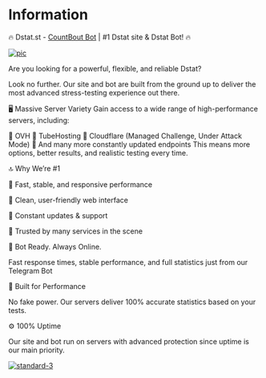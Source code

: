 # Information
🔥 Dstat.st - [CountBout Bot](https://t.me/count_bout_bot) | #1 Dstat site & Dstat Bot! 🔥

<a href="https://dstat.st?github"><img src="https://i.ibb.co/WNyRPm2z/photo-2025-07-09-15-58-14.jpg" alt="pic" border="0"></a>

Are you looking for a powerful, flexible, and reliable Dstat?

Look no further. Our site and bot are built from the ground up to deliver the most advanced stress-testing experience out there.

🖥 Massive Server Variety
Gain access to a wide range of high-performance servers, including:

💎 OVH
💎 TubeHosting
💎 Cloudflare (Managed Challenge, Under Attack Mode)
💎 And many more constantly updated endpoints
This means more options, better results, and realistic testing every time.


🔝 Why We’re #1

👑 Fast, stable, and responsive performance

👑 Clean, user-friendly web interface

👑 Constant updates & support

👑 Trusted by many services in the scene


🤖 Bot Ready. Always Online.

Fast response times, stable performance, and full statistics just from our Telegram Bot

🚀 Built for Performance

No fake power. Our servers deliver 100% accurate statistics based on your tests.

⚙️ 100% Uptime

Our site and bot run on servers with advanced protection since uptime is our main priority.

<a href="https://dstat.st?github"><img src="https://i.ibb.co/ch6ctb6f/standard-6.gif" alt="standard-3" border="0"></a>

